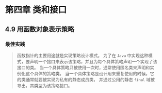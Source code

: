 # 第四章 类和接口

## 4.9 用函数对象表示策略

### 最佳实践

> 函数指针的主要用途就是实现策略设计模式。
> 为了在 `Java` 中实现这种模式，要声明一个接口来表示该策略，并且为每个具体策略声明一个实现了该接口的类。
> 当一个具体策略只被使用一次时，通常使用匿名类来声明和实例化这个具体的策略类。
> 当一个具体策略是设计用来重复使用的时候，它的类通常就要被实现为私有的静态成员类，
> 并通过公用的静态 `final` 域被导出，其类型为该策略接口。
